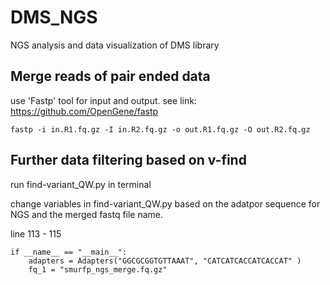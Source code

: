 # DMS_NGS
NGS analysis and data visualization of DMS library

## Merge reads of pair ended data 
use 'Fastp' tool for input and output.
see link: https://github.com/OpenGene/fastp

    fastp -i in.R1.fq.gz -I in.R2.fq.gz -o out.R1.fq.gz -O out.R2.fq.gz

## Further data filtering based on v-find
run find-variant_QW.py in terminal

change variables in find-variant_QW.py based on the adatpor sequence for NGS and the merged fastq file name.

line 113 - 115

    if __name__ == "__main__":
        adapters = Adapters("GGCGCGGTGTTAAAT", "CATCATCACCATCACCAT" )
        fq_1 = "smurfp_ngs_merge.fq.gz"
